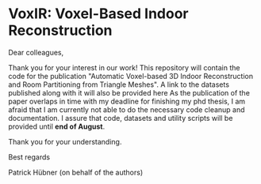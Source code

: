 # VoxIR: Voxel-Based Indoor Reconstruction

Dear colleagues,

Thank you for your interest in our work!
This repository will contain the code for the publication "Automatic Voxel-based 3D Indoor Reconstruction and Room Partitioning from Triangle Meshes".
A link to the datasets published along with it will also be provided here
As the publication of the paper overlaps in time with my deadline for finishing my phd thesis, I am afraid that I am currently not able to do the necessary code cleanup and documentation.
I assure that code, datasets and utility scripts will be provided until **end of August**.

Thank you for your understanding.

Best regards

Patrick Hübner
(on behalf of the authors)
